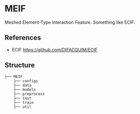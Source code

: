 # MEIF
Meshed Element-Type Interaction Feature. Something like ECIF.

## References

 - ECIF https://github.com/DIFACQUIM/ECIF

## Structure
```text
├── MEIF
    ├── configs
    ├── data
    ├── models
    ├── preprocess
    ├── test
    ├── train
    ├── util
```